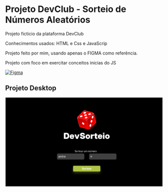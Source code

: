 <h1>Projeto DevClub - Sorteio de Números Aleatórios</h1>
<p>Projeto ficticio da plataforma DevClub</p>
<p>Conhecimentos usados: HTML e Css e JavaScrip</p>

<p>Projeto feito por mim, usando apenas o FIGMA como referência.</p>
<p>Projeto com foco em exercitar conceitos inicias do JS</p>
 

[![Figma](https://img.icons8.com/color/22/000000/figma.png)](https://www.figma.com/file/vQKpjfiPgpLIAXhcldi43Z/DevSorteio?type=design&node-id=0%3A1&t=XGi8ktKNqIUHrBLg-1)

<h2>Projeto Desktop</h2>
<img src="https://github.com/danielcoosta1/DevSorteio/blob/main/assets/img/desktop.PNG?raw=true">
